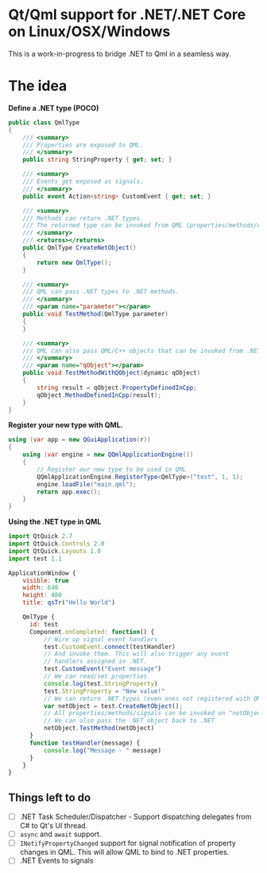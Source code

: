 # Qt/Qml support for .NET/.NET Core on Linux/OSX/Windows

This is a work-in-progress to bridge .NET to Qml in a seamless way.

# The idea

**Define a .NET type (POCO)**

```c#
public class QmlType
{
    /// <summary>
    /// Properties are exposed to QML.
    /// </summary>
    public string StringProperty { get; set; }

    /// <summary>
    /// Events get exposed as signals.
    /// </summary>
    public event Action<string> CustomEvent { get; set; }

    /// <summary>
    /// Methods can return .NET types.
    /// The returned type can be invoked from QML (properties/methods/events/etc).
    /// </summary>
    /// <returns></returns>
    public QmlType CreateNetObject()
    {
        return new QmlType();
    }

    /// <summary>
    /// QML can pass .NET types to .NET methods.
    /// </summary>
    /// <param name="parameter"></param>
    public void TestMethod(QmlType parameter)
    {
    }

    /// <summary>
    /// QML can also pass QML/C++ objects that can be invoked from .NET
    /// </summary>
    /// <param name="qObject"></param>
    public void TestMethodWithQObject(dynamic qObject)
    {
        string result = qObject.PropertyDefinedInCpp;
        qObject.MethodDefinedInCpp(result);
    }
}
```

**Register your new type with QML.**

```c#
using (var app = new QGuiApplication(r))
{
    using (var engine = new QQmlApplicationEngine())
    {
        // Register our new type to be used in QML
        QQmlApplicationEngine.RegisterType<QmlType>("test", 1, 1);
        engine.loadFile("main.qml");
        return app.exec();
    }
}
```

**Using the .NET type in QML**

```js
import QtQuick 2.7
import QtQuick.Controls 2.0
import QtQuick.Layouts 1.0
import test 1.1

ApplicationWindow {
    visible: true
    width: 640
    height: 480
    title: qsTr("Hello World")

    QmlType {
      id: test
      Component.onCompleted: function() {
          // Wire up signal event handlers
          test.CustomEvent.connect(testHandler)
          // And invoke them. This will also trigger any event
          // handlers assigned in .NET.
          test.CustomEvent("Event message")
          // We can read/set properties
          console.log(test.StringProperty)
          test.StringProperty = "New value!"
          // We can return .NET types (even ones not registered with QML).
          var netObject = test.CreateNetObject();
          // All properties/methods/signals can be invoked on "netObject"
          // We can also pass the .NET object back to .NET
          netObject.TestMethod(netObject)
      }
      function testHandler(message) {
          console.log("Message - " message)
      }
    }
}
```

## Things left to do

- [ ] .NET Task Scheduler/Dispatcher - Support dispatching delegates from C# to Qt's UI thread.
- [ ] ```async``` and ```await``` support.
- [ ] ```INotifyPropertyChanged``` support for signal notification of property changes in QML. This will allow QML to bind to .NET properties.
- [ ] .NET Events to signals
